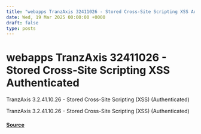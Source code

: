```yaml
---
title: "webapps TranzAxis 32411026 - Stored Cross-Site Scripting XSS Authenticated"
date: Wed, 19 Mar 2025 00:00:00 +0000
draft: false
type: posts
---
```

# webapps TranzAxis 32411026 - Stored Cross-Site Scripting XSS Authenticated





TranzAxis 3.2.41.10.26 - Stored Cross-Site Scripting (XSS) (Authenticated)

TranzAxis 3.2.41.10.26 - Stored Cross-Site Scripting (XSS) (Authenticated)

#### [Source](https://www.exploit-db.com/exploits/52086)

